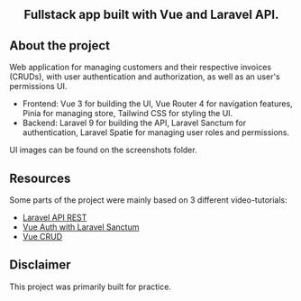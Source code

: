 <h2 align="center">Fullstack app built with Vue and Laravel API.</h2>

## About the project
Web application for managing customers and their respective invoices (CRUDs), with user authentication and authorization, as well as an user's permissions UI.

- Frontend: Vue 3 for building the UI, Vue Router 4 for navigation features, Pinia for managing store, Tailwind CSS for styling the UI.
- Backend: Laravel 9 for building the API, Laravel Sanctum for authentication, Laravel Spatie for managing user roles and permissions.

UI images can be found on the screenshots folder.

## Resources

Some parts of the project were mainly based on 3 different video-tutorials:
- [Laravel API REST](https://www.youtube.com/watch?v=YGqCZjdgJJk)
- [Vue Auth with Laravel Sanctum](https://www.youtube.com/watch?v=YS0MV285KW4)
- [Vue CRUD](https://www.youtube.com/watch?v=GTiBa9bPCZc)

## Disclaimer

This project was primarily built for practice.